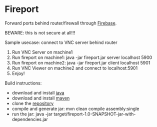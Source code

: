 Fireport
========
Forward ports behind router/firewall through [Firebase](https://www.firebase.com/).

BEWARE: this is not secure at all!!!

Sample usecase: connect to VNC server behind router

1. Run VNC Server on machine1
2. Run fireport on machine1: java -jar fireport.jar server localhost 5900
3. Run fireport on machine2: java -jar fireport.jar client localhost 5901
4. Run VNC Viewer on machine2 and connect to localhost:5901
5. Enjoy!

Build instructions:
- download and install [java](http://java.com/en/download/index.jsp)
- download and install [maven](http://maven.apache.org/download.cgi)
- clone the [repository](https://github.com/vskarine/fireport)
- compile and generate jar: mvn clean compile assembly:single
- run the jar: java -jar target/fireport-1.0-SNAPSHOT-jar-with-dependencies.jar

